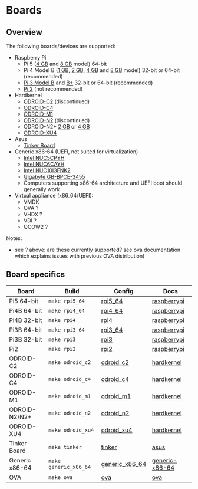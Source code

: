 # Boards

## Overview

The following boards/devices are supported:

- Raspberry Pi
  - Pi 5 ([4 GB](https://www.raspberrypi.com/products/raspberry-pi-5/?variant=raspberry-pi-5-4gb) and [8 GB](https://www.raspberrypi.com/products/raspberry-pi-5/?variant=raspberry-pi-5-8gb) model) 64-bit
  - Pi 4 Model B ([1 GB](https://www.raspberrypi.com/products/raspberry-pi-4-model-b/?variant=raspberry-pi-4-model-b-1gb), [2 GB](https://www.raspberrypi.com/products/raspberry-pi-4-model-b/?variant=raspberry-pi-4-model-b-2gb), [4 GB](https://www.raspberrypi.com/products/raspberry-pi-4-model-b/?variant=raspberry-pi-4-model-b-4gb) and [8 GB](https://www.raspberrypi.com/products/raspberry-pi-4-model-b/?variant=raspberry-pi-4-model-b-8gb) model) 32-bit or 64-bit (recommended)
  - [Pi 3 Model B](https://www.raspberrypi.com/products/raspberry-pi-3-model-b/) and [B+](https://www.raspberrypi.com/products/raspberry-pi-3-model-b-plus/) 32-bit or 64-bit (recommended)
  - [Pi 2](https://www.raspberrypi.com/products/raspberry-pi-2-model-b/) (not recommended)
- Hardkernel
  - [ODROID-C2](https://www.hardkernel.com/shop/odroid-c2/) (discontinued)
  - [ODROID-C4](https://www.hardkernel.com/shop/odroid-c4/)
  - [ODROID-M1](https://www.hardkernel.com/shop/odroid-m1/)
  - [ODROID-N2](https://www.hardkernel.com/shop/odroid-n2/) (discontinued)
  - ODROID-N2+ [2 GB](https://www.hardkernel.com/shop/odroid-n2-with-2gbyte-ram-2/) or [4 GB](https://www.hardkernel.com/shop/odroid-n2-with-4gbyte-ram-2/)
  - [ODROID-XU4](https://www.hardkernel.com/shop/odroid-xu4-special-price/)
- Asus
  - [Tinker Board](https://tinker-board.asus.com/product/tinker-board.html)
- Generic x86-64 (UEFI, not suited for virtualization)
  - [Intel NUC5CPYH](https://www.intel.com/content/www/us/en/products/sku/85254/intel-nuc-kit-nuc5cpyh/specifications.html)
  - [Intel NUC6CAYH](https://www.intel.com/content/www/us/en/products/sku/95062/intel-nuc-kit-nuc6cayh/specifications.html)
  - [Intel NUC10I3FNK2](https://www.intel.com/content/www/us/en/products/sku/195503/intel-nuc-10-performance-kit-nuc10i3fnk/specifications.html)
  - [Gigabyte GB-BPCE-3455](https://www.gigabyte.com/Mini-PcBarebone/GB-BPCE-3455-rev-10/sp#sp)
  - Computers supporting x86-64 architecture and UEFI boot should generally work
- Virtual appliance (x86_64/UEFI):
  - VMDK
  - OVA ?
  - VHDX ?
  - VDI ?
  - QCOW2 ?

Notes:
  - see ? above: are these currently supported? see ova documentation which explains issues with previous OVA distribution)

## Board specifics

|Board|Build|Config|Docs|
|-----|----|------|----|
|Pi5 64-bit    |`make rpi5_64`       |[rpi5_64](../../buildroot-external/configs/rpi5_64_defconfig)|[raspberrypi](./raspberrypi/)|
|Pi4B 64-bit   |`make rpi4_64`       |[rpi4_64](../../buildroot-external/configs/rpi4_64_defconfig)|[raspberrypi](./raspberrypi/)|
|Pi4B 32-bit   |`make rpi4`          |[rpi4](../../buildroot-external/configs/rpi4_defconfig)|[raspberrypi](./raspberrypi/)|
|Pi3B 64-bit   |`make rpi3_64`       |[rpi3_64](../../buildroot-external/configs/rpi3_64_defconfig)|[raspberrypi](./raspberrypi/)|
|Pi3B 32-bit   |`make rpi3`          |[rpi3](../../buildroot-external/configs/rpi3_defconfig)|[raspberrypi](./raspberrypi/)|
|Pi2           |`make rpi2`          |[rpi2](../../buildroot-external/configs/rpi2_defconfig)|[raspberrypi](./raspberrypi/)|
|ODROID-C2     |`make odroid_c2`     |[odroid_c2](../../buildroot-external/configs/odroid_c2_defconfig)|[hardkernel](./hardkernel/)|
|ODROID-C4     |`make odroid_c4`     |[odroid_c4](../../buildroot-external/configs/odroid_c4_defconfig)|[hardkernel](./hardkernel/)|
|ODROID-M1     |`make odroid_m1`     |[odroid_m1](../../buildroot-external/configs/odroid_m1_defconfig)|[hardkernel](./hardkernel/)|
|ODROID-N2/N2+ |`make odroid_n2`     |[odroid_n2](../../buildroot-external/configs/odroid_n2_defconfig)|[hardkernel](./hardkernel/)|
|ODROID-XU4    |`make odroid_xu4`    |[odroid_xu4](../../buildroot-external/configs/odroid_xu4_defconfig)|[hardkernel](./hardkernel/)|
|Tinker Board  |`make tinker`        |[tinker](../../buildroot-external/configs/tinker_defconfig)|[asus](./asus/)|
|Generic x86-64|`make generic_x86_64`|[generic_x86_64](../../buildroot-external/configs/generic_x86_64_defconfig)|[generic-x86-64](./generic-x86-64/)|
|OVA           |`make ova`           |[ova](../../buildroot-external/configs/ova_defconfig)|[ova](./ova/)|

